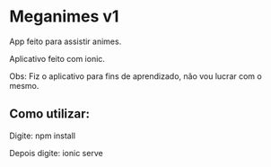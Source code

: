 # Meganimes v1

App feito para assistir animes.

Aplicativo feito com ionic.

Obs: Fiz o aplicativo para fins de aprendizado, não vou lucrar com o mesmo.

## Como utilizar:
Digite: npm install

Depois digite: ionic serve
